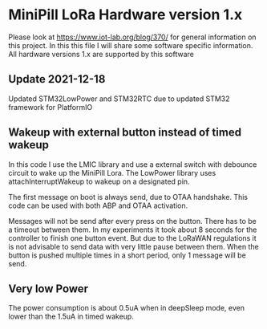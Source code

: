 # MiniPill LoRa Hardware version 1.x

Please look at https://www.iot-lab.org/blog/370/ for general information on this
project. In this this file I will share some software specific information.
All hardware versions 1.x are supported by this software


## Update 2021-12-18
Updated STM32LowPower and STM32RTC due to updated STM32 framework for PlatformIO

## Wakeup with external button instead of timed wakeup
In this code I use the LMIC library and use a external switch with debounce circuit
to wake up the MiniPill Lora. The LowPower library uses attachInterruptWakeup to wakeup
on a designated pin.

The first message on boot is always send, due to OTAA handshake. This code can be
used with both ABP and OTAA activation.

Messages will not be send after every press on the button. There has to be a timeout between them.
In my experiments it took about 8 seconds for the controller to finish one button event. But due to the LoRaWAN regulations it is not advisable to send data with very little pause between them.
When the button is pushed multiple times in a short period, only 1 message will be send.

## Very low Power
The power consumption is about 0.5uA when in deepSleep mode, even lower than the 1.5uA
in timed wakeup.

